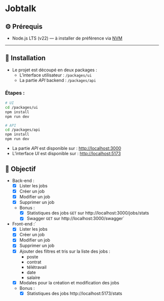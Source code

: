 # Jobtalk
## ⚙️ Prérequis

- Node.js LTS (v22) — à installer de préférence via [NVM](https://github.com/nvm-sh/nvm)

---

## 🚀 Installation
- Le projet est découpé en deux packages :
  - L’interface utilisateur : `/packages/ui`
  - La partie _API_ backend : `/packages/api`

### Étapes :

```bash
# UI
cd /packages/ui
npm install
npm run dev

# API
cd /packages/api
npm install
npm run dev
```

- La partie _API_ est disponible sur : [http://localhost:3000](http://localhost:3000)
- L’interface _UI_ est disponible sur : [http://localhost:5173](http://localhost:5173)


## 🎯 Objectif

- Back-end :
  - [x] Lister les jobs
  - [x] Créer un job
  - [x] Modifier un job
  - [x] Supprimer un job
  - Bonus :
    - [x] Statistiques des jobs `GET` sur http://localhost:3000/jobs/stats
    - [x] Swagger `GET` sur http://localhost:3000/swagger`
- Front-end :`
  - [x] Lister les jobs
  - [x] Créer un job
  - [x] Modifier un job
  - [x] Supprimer un job
  - [x] Ajouter des filtres et tris sur la liste des jobs :
    - poste
    - contrat
    - télétravail
    - date
    - salaire
  - [x] Modales pour la création et modification des jobs
  - Bonus :
    - [x] Statistiques des jobs http://localhost:5173/stats